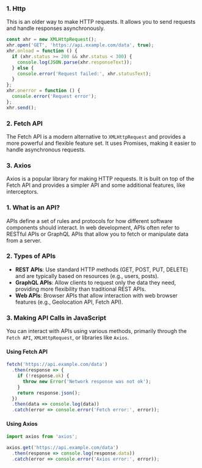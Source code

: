 

### 1. **Http**
This is an older way to make HTTP requests. It allows you to send requests and handle responses asynchronously.

```javascript
const xhr = new XMLHttpRequest();
xhr.open('GET', 'https://api.example.com/data', true);
xhr.onload = function () {
  if (xhr.status >= 200 && xhr.status < 300) {
    console.log(JSON.parse(xhr.responseText));
  } else {
    console.error('Request failed:', xhr.statusText);
  }
};
xhr.onerror = function () {
  console.error('Request error');
};
xhr.send();
```

### 2. **Fetch API**
The Fetch API is a modern alternative to `XMLHttpRequest` and provides a more powerful and flexible feature set. It uses Promises, making it easier to handle asynchronous requests.



### 3. **Axios**
Axios is a popular library for making HTTP requests. It is built on top of the Fetch API and provides a simpler API and some additional features, like interceptors.






### 1. **What is an API?**
APIs define a set of rules and protocols for how different software components should interact. In web development, APIs often refer to RESTful APIs or GraphQL APIs that allow you to fetch or manipulate data from a server.

### 2. **Types of APIs**
- **REST APIs**: Use standard HTTP methods (GET, POST, PUT, DELETE) and are typically based on resources (e.g., users, posts).
- **GraphQL APIs**: Allow clients to request only the data they need, providing more flexibility than traditional REST APIs.
- **Web APIs**: Browser APIs that allow interaction with web browser features (e.g., Geolocation API, Fetch API).

### 3. **Making API Calls in JavaScript**
You can interact with APIs using various methods, primarily through the `Fetch API`, `XMLHttpRequest`, or libraries like `Axios`.

#### **Using Fetch API**
```javascript
fetch('https://api.example.com/data')
  .then(response => {
    if (!response.ok) {
      throw new Error('Network response was not ok');
    }
    return response.json();
  })
  .then(data => console.log(data))
  .catch(error => console.error('Fetch error:', error));
```

#### **Using Axios**
```javascript
import axios from 'axios';

axios.get('https://api.example.com/data')
  .then(response => console.log(response.data))
  .catch(error => console.error('Axios error:', error));
```





